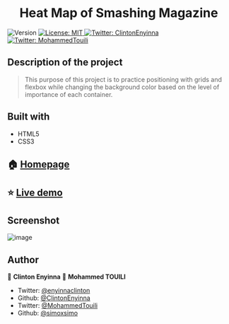 <h1 align="center">Heat Map of Smashing Magazine</h1>
<p>
  <img alt="Version" src="https://img.shields.io/badge/version-0.0.1-blue.svg?cacheSeconds=2592000" />
  <a href="#" target="_blank">
    <img alt="License: MIT " src="https://img.shields.io/badge/License-MIT -yellow.svg" />
  </a>
  <a href="https://twitter.com/ClintonEnyinna" target="_blank">
    <img alt="Twitter: ClintonEnyinna " src="https://img.shields.io/twitter/follow/Flakster .svg?style=social" />
  </a>
  <a href="https://twitter.com/MohammedTouili " target="_blank">
    <img alt="Twitter: MohammedTouili " src="https://img.shields.io/twitter/follow/MohammedTouili .svg?style=social" />
  </a>
</p>


## Description of the project 

>This purpose of this project is to practice positioning with grids and flexbox while changing the background color based on the level of importance of each container. 

## Built with
<ul>
  <li>HTML5</li>
  <li>CSS3</li>
</ul>

## 🏠 [Homepage](https://github.com/ClintonEnyinna/heatmap-smashing-magazine)

## ⭐️ [Live demo](https://rawcdn.githack.com/ClintonEnyinna/heatmap-smashing-magazine/aad17691009ad84ac0eee65f2e0103c234c51ad3/index.html)

## Screenshot
![image](https://user-images.githubusercontent.com/54779750/70736948-13906d00-1cd7-11ea-85af-c29141329f1c.png)

## Author

👤 **Clinton Enyinna**
👤 **Mohammed TOUILI**

* Twitter: [@enyinnaclinton ](https://twitter.com/ClintonEnyinna)
* Github: [@ClintonEnyinna](https://github.com/https:\/\/github.com\/ClintonEnyinna)  
* Twitter: [@MohammedTouili](https://twitter.com/MohammedTouili )
* Github: [@simoxsimo](https://github.com/https:\/\/github.com\/simoxsimo)